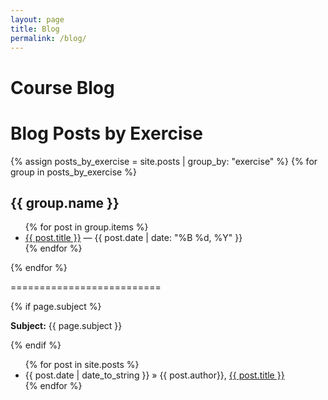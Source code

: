 ```yaml
---
layout: page
title: Blog
permalink: /blog/
---
```


<h1>Course Blog</h1>

<h1>Blog Posts by Exercise</h1>

{% assign posts_by_exercise = site.posts | group_by: "exercise" %}
{% for group in posts_by_exercise %}
  <h2 id="{{ group.name | slugify }}">{{ group.name }}</h2>
  <ul>
    {% for post in group.items %}
      <li>
        <a href="{{ post.baseurl }}">{{ post.title }}</a> — {{ post.date | date: "%B %d, %Y" }}
      </li>
    {% endfor %}
  </ul>
{% endfor %}



==========================

{% if page.subject %}
<p><strong>Subject:</strong> {{ page.subject }}</p>
{% endif %}


<ul>
  {% for post in site.posts %}
    <li><span>{{ post.date | date_to_string }}</span> » {{ post.author}}, 
      <a href="{{ site.baseurl }}{{ post.url }}">{{ post.title }}</a>
    </li>
  {% endfor %}
</ul>
